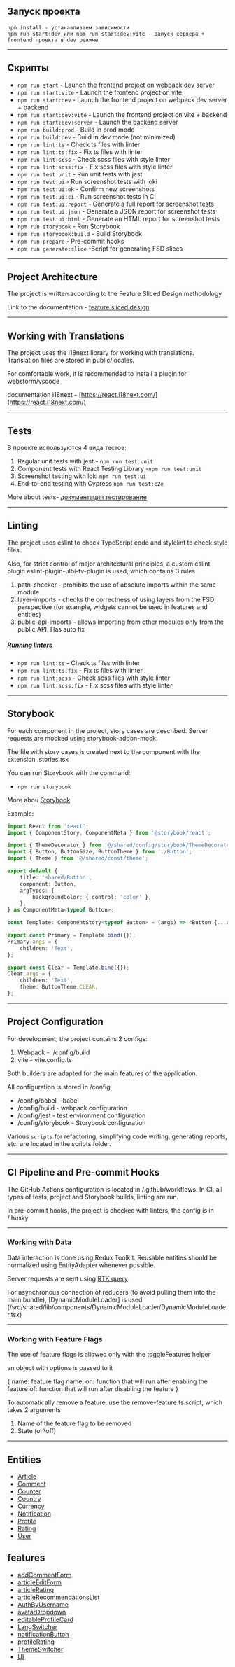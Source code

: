 ## Запуск проекта

```
npm install - устанавливаем зависимости
npm run start:dev или npm run start:dev:vite - запуск сервера + frontend проекта в dev режиме
```

---

## Скрипты

-   `npm run start` - Launch the frontend project on webpack dev server
-   `npm run start:vite` - Launch the frontend project on vite
-   `npm run start:dev` - Launch the frontend project on webpack dev server + backend
-   `npm run start:dev:vite` - Launch the frontend project on vite + backend
-   `npm run start:dev:server` - Launch the backend server
-   `npm run build:prod` - Build in prod mode
-   `npm run build:dev` - Build in dev mode (not minimized)
-   `npm run lint:ts` - Check ts files with linter
-   `npm run lint:ts:fix` - Fix ts files with linter
-   `npm run lint:scss` - Check scss files with style linter
-   `npm run lint:scss:fix` - Fix scss files with style linter
-   `npm run test:unit` - Run unit tests with jest
-   `npm run test:ui` - Run screenshot tests with loki
-   `npm run test:ui:ok` - Confirm new screenshots
-   `npm run test:ui:ci` - Run screenshot tests in CI
-   `npm run test:ui:report` - Generate a full report for screenshot tests
-   `npm run test:ui:json` - Generate a JSON report for screenshot tests
-   `npm run test:ui:html` - Generate an HTML report for screenshot tests
-   `npm run storybook` - Run Storybook
-   `npm run storybook:build` - Build Storybook
-   `npm run prepare` - Pre-commit hooks
-   `npm run generate:slice` -Script for generating FSD slices

---

## Project Architecture

The project is written according to the Feature Sliced Design methodology

Link to the documentation - [feature sliced design](https://feature-sliced.design/docs/get-started/tutorial)

---

## Working with Translations

The project uses the i18next library for working with translations. Translation files are stored in public/locales.

For comfortable work, it is recommended to install a plugin for webstorm/vscode

documentation i18next - [https://react.i18next.com/](https://react.i18next.com/)

---

## Tests

В проекте используются 4 вида тестов:

1. Regular unit tests with jest - `npm run test:unit`
2. Component tests with React Testing Library -`npm run test:unit`
3. Screenshot testing with loki `npm run test:ui`
4. End-to-end testing with Cypress `npm run test:e2e`

More about tests- [документация тестирование](/docs/tests.md)

---

## Linting

The project uses eslint to check TypeScript code and stylelint to check style files.

Also, for strict control of major architectural principles, a custom eslint plugin eslint-plugin-ulbi-tv-plugin is used, which contains 3 rules

1. path-checker - prohibits the use of absolute imports within the same module
2. layer-imports - checks the correctness of using layers from the FSD perspective (for example, widgets cannot be used in features and entities)
3. public-api-imports - allows importing from other modules only from the public API. Has auto fix

##### Running linters

-   `npm run lint:ts` - Check ts files with linter
-   `npm run lint:ts:fix` - Fix ts files with linter
-   `npm run lint:scss` - Check scss files with style linter
-   `npm run lint:scss:fix` - Fix scss files with style linter

---

## Storybook

For each component in the project, story cases are described. Server requests are mocked using storybook-addon-mock.

The file with story cases is created next to the component with the extension .stories.tsx

You can run Storybook with the command:

-   `npm run storybook`

More abou [Storybook](/docs/storybook.md)

Example:

```typescript jsx
import React from 'react';
import { ComponentStory, ComponentMeta } from '@storybook/react';

import { ThemeDecorator } from '@/shared/config/storybook/ThemeDecorator/ThemeDecorator';
import { Button, ButtonSize, ButtonTheme } from './Button';
import { Theme } from '@/shared/const/theme';

export default {
    title: 'shared/Button',
    component: Button,
    argTypes: {
        backgroundColor: { control: 'color' },
    },
} as ComponentMeta<typeof Button>;

const Template: ComponentStory<typeof Button> = (args) => <Button {...args} />;

export const Primary = Template.bind({});
Primary.args = {
    children: 'Text',
};

export const Clear = Template.bind({});
Clear.args = {
    children: 'Text',
    theme: ButtonTheme.CLEAR,
};
```

---

## Project Configuration

For development, the project contains 2 configs:

1. Webpack - ./config/build
2. vite - vite.config.ts

Both builders are adapted for the main features of the application.

All configuration is stored in /config

-   /config/babel - babel
-   /config/build - webpack configuration
-   /config/jest - test environment configuration
-   /config/storybook - Storybook configuration

Various `scripts` for refactoring, simplifying code writing, generating reports, etc. are located in the scripts folder.

---

## CI Pipeline and Pre-commit Hooks

The GitHub Actions configuration is located in /.github/workflows. In CI, all types of tests, project and Storybook builds, linting are run.

In pre-commit hooks, the project is checked with linters, the config is in /.husky

---

### Working with Data

Data interaction is done using Redux Toolkit. Reusable entities should be normalized using EntityAdapter whenever possible.

Server requests are sent using [RTK query](/src/shared/api/rtkApi.ts)

For asynchronous connection of reducers (to avoid pulling them into the main bundle),
[DynamicModuleLoader] is used (/src/shared/lib/components/DynamicModuleLoader/DynamicModuleLoader.tsx)

---

### Working with Feature Flags

The use of feature flags is allowed only with the toggleFeatures helper

an object with options is passed to it

{ name: feature flag name, on: function that will run after enabling the feature of: function that will run after disabling the feature }

To automatically remove a feature, use the remove-feature.ts script, which takes 2 arguments

1. Name of the feature flag to be removed
2. State (on\off)

---

## Entities

-   [Article](/src/entities/Article)
-   [Comment](/src/entities/Comment)
-   [Counter](/src/entities/Counter)
-   [Country](/src/entities/Country)
-   [Currency](/src/entities/Currency)
-   [Notification](/src/entities/Notification)
-   [Profile](/src/entities/Profile)
-   [Rating](/src/entities/Rating)
-   [User](/src/entities/User)

## features

-   [addCommentForm](/src/features/addCommentForm)
-   [articleEditForm](/src/features/articleEditForm)
-   [articleRating](/src/features/articleRating)
-   [articleRecommendationsList](/src/features/articleRecommendationsList)
-   [AuthByUsername](/src/features/AuthByUsername)
-   [avatarDropdown](/src/features/avatarDropdown)
-   [editableProfileCard](/src/features/editableProfileCard)
-   [LangSwitcher](/src/features/LangSwitcher)
-   [notificationButton](/src/features/notificationButton)
-   [profileRating](/src/features/profileRating)
-   [ThemeSwitcher](/src/features/ThemeSwitcher)
-   [UI](/src/features/UI)
